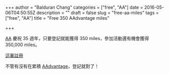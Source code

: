 +++
author = "Balduran Chang"
categories = ["free", "AA"]
date = 2016-05-06T04:50:55Z
description = ""
draft = false
slug = "free-aa-miles"
tags = ["free", "AA"]
title = "Free 350 AAdvantage miles"

+++


[AA](https://www.aa.com/) 慶祝 35 週年，只要登記就能獲得 350 miles，參加活動還有機會獲得 350,000 miles。

[這裏註冊](http://aa.com/milesformilestones/)

不管有沒有在累積 [AAdvantage](https://www.aa.com/i18n/AAdvantage/)，登記就對了！

